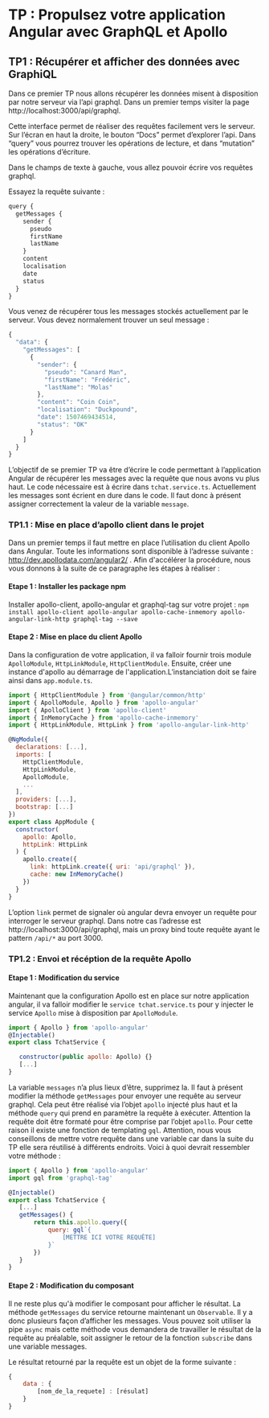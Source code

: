 # TP : Propulsez votre application Angular avec GraphQL et Apollo

## TP1 : Récupérer et afficher des données avec GraphiQL

Dans ce premier TP nous allons récupérer les données misent à disposition par notre serveur via l’api graphql. Dans un premier temps visiter la page http://localhost:3000/api/graphql. 

Cette interface permet de réaliser des requêtes facilement vers le serveur. Sur l’écran en haut la droite, le bouton “Docs” permet d’explorer l’api. Dans “query” vous pourrez trouver les opérations de lecture, et dans “mutation” les opérations d’écriture.

Dans le champs de texte à gauche, vous allez pouvoir écrire vos requêtes graphql. 

Essayez la requête suivante :

```javascript
query {
  getMessages {
    sender {
      pseudo
      firstName
      lastName
    }
    content
    localisation
    date
    status
  }
}
```

Vous venez de récupérer tous les messages stockés actuellement par le serveur. Vous devez normalement trouver un seul message :

```javascript
{
  "data": {
    "getMessages": [
      {
        "sender": {
          "pseudo": "Canard Man",
          "firstName": "Frédéric",
          "lastName": "Molas"
        },
        "content": "Coin Coin",
        "localisation": "Duckpound",
        "date": 1507469434514,
        "status": "OK"
      }
    ]
  }
}
```

L’objectif de se premier TP va être d’écrire le code permettant à l’application Angular de récupérer les messages avec la requête que nous avons vu plus haut. Le code nécessaire est à écrire dans `tchat.service.ts`. Actuellement les messages sont écrient en dure dans le code. Il faut donc à présent assigner correctement la valeur de la variable `message`. 

### TP1.1 : Mise en place d’apollo client dans le projet

Dans un premier temps il faut mettre en place l’utilisation du client Apollo dans Angular. Toute les informations sont disponible à l’adresse suivante : http://dev.apollodata.com/angular2/ . Afin d'accélérer la procédure, nous vous donnons à la suite de ce paragraphe les étapes à réaliser :

#### Etape 1 : Installer les package npm

Installer apollo-client, apollo-angular et graphql-tag sur votre projet : `npm install apollo-client apollo-angular apollo-cache-inmemory apollo-angular-link-http graphql-tag --save`
 
#### Etape 2 : Mise en place du client Apollo

Dans la configuration de votre application, il va falloir fournir trois module `ApolloModule`, `HttpLinkModule`, `HttpClientModule`. Ensuite, créer une instance d'apollo au démarrage de l'application.L’instanciation doit se faire ainsi dans `app.module.ts`.

```javascript
import { HttpClientModule } from '@angular/common/http'
import { ApolloModule, Apollo } from 'apollo-angular'
import { ApolloClient } from 'apollo-client'
import { InMemoryCache } from 'apollo-cache-inmemory'
import { HttpLinkModule, HttpLink } from 'apollo-angular-link-http'

@NgModule({
  declarations: [...],
  imports: [
    HttpClientModule,
    HttpLinkModule,
    ApolloModule,
    ...
  ],
  providers: [...],
  bootstrap: [...]
})
export class AppModule { 
  constructor(
    apollo: Apollo,
    httpLink: HttpLink
  ) {
    apollo.create({
      link: httpLink.create({ uri: 'api/graphql' }),
      cache: new InMemoryCache()
    })
  }
}
```

L’option `link` permet de signaler où angular devra envoyer un requête pour interroger le serveur graphql. Dans notre cas l’adresse est http://localhost:3000/api/graphql, mais un proxy bind toute requête ayant le pattern `/api/*` au port 3000. 

### TP1.2 : Envoi et récéption de la requête Apollo 

#### Etape 1 : Modification du service

Maintenant que la configuration Apollo est en place sur notre application angular, il va falloir modifier le `service tchat.service.ts` pour y injecter le service `Apollo` mise à disposition par `ApolloModule`.

```javascript
import { Apollo } from 'apollo-angular'
@Injectable()
export class TchatService {

   constructor(public apollo: Apollo) {}
   [...]
}
```

La variable `messages` n’a plus lieux d’être, supprimez la. Il faut à présent modifier la méthode `getMessages` pour envoyer une requête au serveur graphql. Cela peut être réalisé via l’objet `apollo` injecté plus haut et la méthode `query` qui prend en paramètre la requête à exécuter. Attention la requête doit être formaté pour être comprise par  l’objet `apollo`. Pour cette raison il existe une fonction de templating `gql`. Attention, nous vous conseillons de mettre votre requête dans une variable car dans la suite du TP elle sera réutilisé à différents endroits. Voici à quoi devrait ressembler votre méthode :

```javascript
import { Apollo } from 'apollo-angular'
import gql from 'graphql-tag'

@Injectable()
export class TchatService {
   [...]
   getMessages() {
       return this.apollo.query({
           query: gql`{
               [METTRE ICI VOTRE REQUÊTE]
           }`
       })
   }
}
```

#### Etape 2 : Modification du composant
Il ne reste plus qu'à modifier le composant pour afficher le résultat. La méthode `getMessages` du service retourne maintenant un `Observable`. Il y a donc plusieurs façon d’afficher les messages. Vous pouvez soit utiliser la pipe `async` mais cette méthode vous demandera de travailler le résultat de la requête au préalable, soit assigner le retour de la fonction `subscribe` dans une variable messages.

Le résultat retourné par la requête est un objet de la forme suivante :

```javascript
{
    data : {
        [nom_de_la_requete] : [résulat]
    }
}
```

